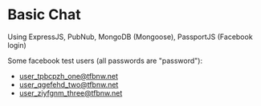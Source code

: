 # Basic Chat

Using ExpressJS, PubNub, MongoDB (Mongoose), PassportJS (Facebook login)

Some facebook test users (all passwords are "password"): 

- user_tpbcpzh_one@tfbnw.net
- user_qgefehd_two@tfbnw.net
- user_ziyfgnm_three@tfbnw.net
